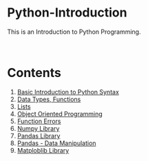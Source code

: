 # Python-Introduction
This is an Introduction to Python Programming.

<br>

Contents
======
01. [Basic Introduction to Python Syntax](https://github.com/furkanyasar/Python-Introduction/blob/main/01%20lec01.py)
02. [Data Types, Functions](https://github.com/furkanyasar/Python-Introduction/blob/main/02%20variables.py)
03. [Lists](https://github.com/furkanyasar/Python-Introduction/blob/main/03%20list.py)
04. [Object Oriented Programming](https://github.com/furkanyasar/Python-Introduction/blob/main/04%20oop-class-constructor.py)
05. [Function Errors](https://github.com/furkanyasar/Python-Introduction/blob/main/05%20errors.py)
06. [Numpy Library](https://github.com/furkanyasar/Python-Introduction/blob/main/06%20numpy.py)
07. [Pandas Library](https://github.com/furkanyasar/Python-Introduction/blob/main/07%20pandas.py)
08. [Pandas - Data Manipulation](https://github.com/furkanyasar/Python-Introduction/blob/main/08%20pandas-intro-basic-methods-indexing-slicing-filtering-list-comprehension-concatenating-transform-data.py)
09. [Matploblib Library](https://github.com/furkanyasar/Python-Introduction/blob/main/09%20matploblib.py)

